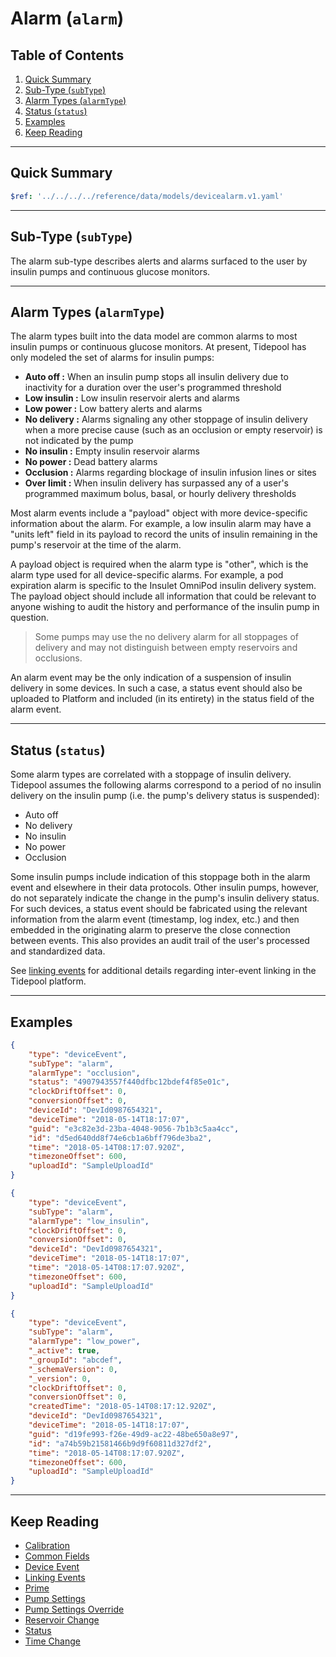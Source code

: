 # Alarm (`alarm`)<!-- omit in toc -->

## Table of Contents<!-- omit in toc -->

1. [Quick Summary](#quick-summary)
2. [Sub-Type (`subType`)](#sub-type-subtype)
3. [Alarm Types (`alarmType`)](#alarm-types-alarmtype)
4. [Status (`status`)](#status-status)
5. [Examples](#examples)
6. [Keep Reading](#keep-reading)

---

## Quick Summary

```yaml json_schema
$ref: '../../../../reference/data/models/devicealarm.v1.yaml'
```

---

## Sub-Type (`subType`)

The alarm sub-type describes alerts and alarms surfaced to the user by insulin pumps and continuous glucose monitors.

---

## Alarm Types (`alarmType`)

The alarm types built into the data model are common alarms to most insulin pumps or continuous glucose monitors. At present, Tidepool has only modeled the set of alarms for insulin pumps:

* **Auto off :** When an insulin pump stops all insulin delivery due to inactivity for a duration over the user's programmed threshold
* **Low insulin :** Low insulin reservoir alerts and alarms
* **Low power :** Low battery alerts and alarms
* **No delivery :** Alarms signaling any other stoppage of insulin delivery when a more precise cause (such as an occlusion or empty reservoir) is not indicated by the pump
* **No insulin :** Empty insulin reservoir alarms
* **No power :** Dead battery alarms
* **Occlusion :** Alarms regarding blockage of insulin infusion lines or sites
* **Over limit :** When insulin delivery has surpassed any of a user's programmed maximum bolus, basal, or hourly delivery thresholds

Most alarm events include a "payload" object with more device-specific information about the alarm. For example, a low insulin alarm may have a "units left" field in its payload to record the  units of insulin remaining in the  pump's reservoir at the time of the alarm.

A payload object is required when the alarm type is "other", which is the alarm type used for all device-specific alarms. For example, a pod expiration alarm is specific to the Insulet OmniPod insulin delivery system. The payload object should include all information that could be relevant to anyone wishing to audit the history and performance of the insulin pump in question.

<!-- theme: info -->

> Some pumps may use the no delivery alarm for all stoppages of delivery and may not distinguish between empty reservoirs and occlusions.

An alarm event may be the only indication of a suspension of insulin delivery in some devices. In such a case, a status event should also be uploaded to Platform and included (in its entirety) in the status field of the alarm event.

---

## Status (`status`)

Some alarm types are correlated with a stoppage of insulin delivery. Tidepool assumes the following alarms correspond to a period of no insulin delivery on the insulin pump (i.e. the pump's delivery status is suspended):

* Auto off
* No delivery
* No insulin
* No power
* Occlusion

Some insulin pumps include indication of this stoppage both in the alarm event and elsewhere in their data protocols. Other insulin pumps, however, do not separately indicate the change in the pump's insulin delivery status. For such devices, a status event should be fabricated using the relevant information from the alarm event (timestamp, log index, etc.) and then embedded in the originating alarm to preserve the close connection between events. This also provides an audit trail of the user's processed and standardized data.

See [linking events](../../linking-events.md) for additional details regarding inter-event linking in the Tidepool platform.

---

## Examples

```json title="Example (client)" lineNumbers=true
{
    "type": "deviceEvent",
    "subType": "alarm",
    "alarmType": "occlusion",
    "status": "4907943557f440dfbc12bdef4f85e01c",
    "clockDriftOffset": 0,
    "conversionOffset": 0,
    "deviceId": "DevId0987654321",
    "deviceTime": "2018-05-14T18:17:07",
    "guid": "e3c82e3d-23ba-4048-9056-7b1b3c5aa4cc",
    "id": "d5ed640dd8f74e6cb1a6bff796de3ba2",
    "time": "2018-05-14T08:17:07.920Z",
    "timezoneOffset": 600,
    "uploadId": "SampleUploadId"
}
```

```json title="Example (ingestion)" lineNumbers=true
{
    "type": "deviceEvent",
    "subType": "alarm",
    "alarmType": "low_insulin",
    "clockDriftOffset": 0,
    "conversionOffset": 0,
    "deviceId": "DevId0987654321",
    "deviceTime": "2018-05-14T18:17:07",
    "time": "2018-05-14T08:17:07.920Z",
    "timezoneOffset": 600,
    "uploadId": "SampleUploadId"
}
```

```json title="Example (storage)" lineNumbers=true
{
    "type": "deviceEvent",
    "subType": "alarm",
    "alarmType": "low_power",
    "_active": true,
    "_groupId": "abcdef",
    "_schemaVersion": 0,
    "_version": 0,
    "clockDriftOffset": 0,
    "conversionOffset": 0,
    "createdTime": "2018-05-14T08:17:12.920Z",
    "deviceId": "DevId0987654321",
    "deviceTime": "2018-05-14T18:17:07",
    "guid": "d19fe993-f26e-49d9-ac22-48be650a8e97",
    "id": "a74b59b21581466b9d9f60811d327df2",
    "time": "2018-05-14T08:17:07.920Z",
    "timezoneOffset": 600,
    "uploadId": "SampleUploadId"
}
```

---

## Keep Reading

* [Calibration](./calibration.md)
* [Common Fields](../../common-fields.md)
* [Device Event](../device-event.md)
* [Linking Events](../../linking-events.md)
* [Prime](./prime.md)
* [Pump Settings](../pump-settings.md)
* [Pump Settings Override](./pump-settings-override.md)
* [Reservoir Change](./reservoir-change.md)
* [Status](./status.md)
* [Time Change](./time-change.md)
